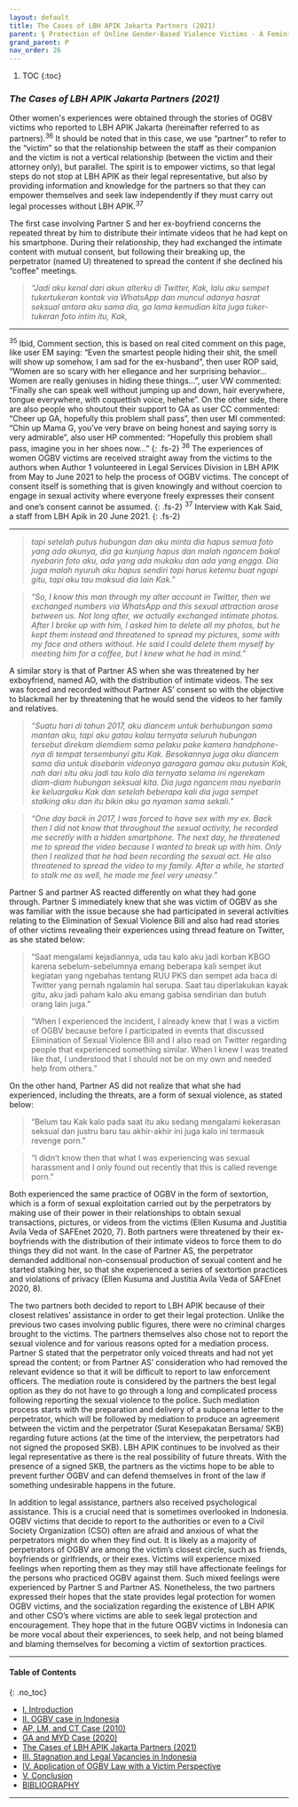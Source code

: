 ```yaml
---
layout: default
title: The Cases of LBH APIK Jakarta Partners (2021)
parent: § Protection of Online Gender-Based Violence Victims - A Feminist Legal Analysis  
grand_parent: P
nav_order: 26 
---
```

<style>
.dont-break-out {
  /* These are technically the same, but use both */
  overflow-wrap: break-word;
  word-wrap: break-word;

     -ms-word-break: break-all;
  /* This is the dangerous one in WebKit, as it breaks things wherever */
  word-break: break-all;
  /* Instead use this non-standard one: */
  word-break: break-word;
}

.youtube-container {
    position: relative;
    width: 100%;
    height: 0;
    padding-bottom: 56.25%;
}
.youtube-video {
    position: absolute;
    top: 0;
    left: 0;
    width: 100%;
    height: 100%;
}

</style>

<div class="dont-break-out" markdown="1">

1. TOC
{:toc}

### *The Cases of LBH APIK Jakarta Partners (2021)*
Other women's experiences were obtained through the stories of OGBV victims who reported to LBH APIK Jakarta (hereinafter referred to as partners).<sup>36</sup> It should be noted that in this case, we use “partner” to refer to the “victim” so that the relationship between the staff as their companion and the victim is not a vertical relationship (between the victim and their attorney only), but parallel. The spirit is to empower victims, so that legal steps do not stop at LBH APIK as their legal representative, but also by providing information and knowledge for the partners so that they can empower themselves and seek law independently if they must carry out legal processes without LBH APIK.<sup>37</sup>

The first case involving Partner S and her ex-boyfriend concerns the repeated threat by him to distribute their intimate videos that he had kept on his smartphone. During their relationship, they had exchanged the intimate content with mutual consent, but following their breaking up, the perpetrator (named U) threatened to spread the content if she declined his “coffee” meetings.

> *“Jadi aku kenal dari akun alterku di Twitter, Kak, lalu aku sempet tukertukeran kontak via WhatsApp dan muncul adanya hasrat seksual antara aku sama dia, ga lama kemudian kita juga tuker-tukeran foto intim itu, Kak,*

***
<sup>35</sup> Ibid, Comment section, this is based on real cited comment on this page, like user EM saying: “Even the smartest people hiding their shit, the smell will show up somehow, I am sad for the ex-husband”, then user ROP said, “Women are so scary with her ellegance and her surprising behavior... Women are really geniuses in hiding these things...”, user VW commented: “Finally she can speak well without jumping up and down, hair everywhere, tongue everywhere, with coquettish voice, hehehe”. On the other side, there are also people who shoutout their support to GA as user CC commented: “Cheer up GA, hopefully this problem shall pass”, then user MI commented: “Chin up Mama G, you’ve very brave on being honest and saying sorry is very admirable”, also user HP commented: “Hopefully this problem shall pass, imagine you in her shoes now...” 
{: .fs-2}
<sup>36</sup> The experiences of women OGBV victims are received straight away from the victims to the authors when Author 1 volunteered in Legal Services Division in LBH APIK from May to June 2021 to help the process of OGBV victims. The concept of consent itself is something that is given knowingly and without coercion to engage in sexual activity where everyone freely expresses their consent and one’s consent cannot be assumed. 
{: .fs-2}
<sup>37</sup> Interview with Kak Said, a staff from LBH Apik in 20 June 2021.
{: .fs-2}
***

> *tapi setelah putus hubungan dan aku minta dia hapus semua foto yang ada akunya, dia ga kunjung hapus dan malah ngancem bakal nyebarin foto aku, ada yang ada mukaku dan ada yang engga. Dia juga malah nyuruh aku hapus sendiri tapi harus ketemu buat ngopi gitu, tapi aku tau maksud dia lain Kak.”*

> *“So, I know this man through my alter account in Twitter, then we exchanged numbers via WhatsApp and this sexual attraction arose between us. Not long after, we actually exchanged intimate photos. After I broke up with him, I asked him to delete all my photos, but he kept them instead and threatened to spread my pictures, some with my face and others without. He said I could delete them myself by meeting him for a coffee, but I knew what he had in mind.”*

A similar story is that of Partner AS when she was threatened by her exboyfriend, named AO, with the distribution of intimate videos. The sex was forced and recorded without Partner AS’ consent so with the objective to blackmail her by threatening that he would send the videos to her family and relatives.

> *“Suatu hari di tahun 2017, aku diancem untuk berhubungan sama mantan aku, tapi aku gatau kalau ternyata seluruh hubungan tersebut direkam diemdiem sama pelaku pake kamera handphone-nya di tempat tersembunyi gitu Kak. Besokannya juga aku diancem sama dia untuk disebarin videonya garagara gamau aku putusin Kak, nah dari situ aku jadi tau kalo dia ternyata selama ini ngerekam diam-diam hubungan seksual kita. Dia juga ngancem mau nyebarin ke keluargaku Kak dan setelah beberapa kali dia juga sempet stalking aku dan itu bikin aku ga nyaman sama sekali.”*

> *“One day back in 2017, I was forced to have sex with my ex. Back then I did not know that throughout the sexual activity, he recorded me secretly with a hidden smartphone. The next day, he threatened me to spread the video because I wanted to break up with him. Only then I realized that he had been recording the sexual act. He also threatened to spread the video to my family. After a while, he started to stalk me as well, he made me feel very uneasy.”*

Partner S and partner AS reacted differently on what they had gone through. Partner S immediately knew that she was victim of OGBV as she was familiar with the issue because she had participated in several activities relating to the Elimination of Sexual Violence Bill and also had read stories of other victims revealing their experiences using thread feature on Twitter, as she stated below:

> “Saat mengalami kejadiannya, uda tau kalo aku jadi korban KBGO karena sebelum-sebelumnya emang beberapa kali sempet ikut kegiatan yang ngebahas tentang RUU PKS dan sempet ada baca di Twitter yang pernah ngalamin hal serupa. Saat tau diperlakukan kayak gitu, aku jadi paham kalo aku emang gabisa sendirian dan butuh orang lain juga.”

> “When I experienced the incident, I already knew that I was a victim of OGBV because before I participated in events that discussed Elimination of Sexual Violence Bill and I also read on Twitter regarding people that experienced something similar. When I knew I was treated like that, I understood that I should not be on my own and needed help from others.”

On the other hand, Partner AS did not realize that what she had experienced, including the threats, are a form of sexual violence, as stated below:

> “Belum tau Kak kalo pada saat itu aku sedang mengalami kekerasan seksual dan justru baru tau akhir-akhir ini juga kalo ini termasuk revenge porn.”

> “I didn’t know then that what I was experiencing was sexual harassment and I only found out recently that this is called revenge porn.”

Both experienced the same practice of OGBV in the form of sextortion, which is a form of sexual exploitation carried out by the perpetrators by making use of their power in their relationships to obtain sexual transactions, pictures, or videos from the victims (Ellen Kusuma and Justitia Avila Veda of SAFEnet 2020, 7). Both partners were threatened by their ex-boyfriends with the distribution of their intimate videos to force them to do things they did not want. In the case of Partner AS, the perpetrator demanded additional non-consensual production of sexual content and he started stalking her, so that she experienced a series of sextortion practices and violations of privacy (Ellen Kusuma and Justitia Avila Veda of SAFEnet 2020, 8).

The two partners both decided to report to LBH APIK because of their closest relatives’ assistance in order to get their legal protection. Unlike the previous two cases involving public figures, there were no criminal charges brought to the victims. The partners themselves also chose not to report the sexual violence and for various reasons opted for a mediation process. Partner S stated that the perpetrator only voiced threats and had not yet spread the content; or from Partner AS’ consideration who had removed the relevant evidence so that it will be difficult to report to law enforcement officers. The mediation route is considered by the partners the best legal option as they do not have to go through a long and complicated process following reporting the sexual violence to the police. Such mediation process starts with the preparation and delivery of a subpoena letter to the perpetrator, which will be followed by mediation to produce an agreement between the victim and the perpetrator (Surat Kesepakatan Bersama/ SKB) regarding future actions (at the time of the interview, the perpetrators had not signed the proposed SKB). LBH APIK continues to be involved as their legal representative as there is the real possibility of future threats. With the presence of a signed SKB, the partners as the victims hope to be able to prevent further OGBV and can defend themselves in front of the law if something undesirable happens in the future.

In addition to legal assistance, partners also received psychological assistance. This is a crucial need that is sometimes overlooked in Indonesia. OGBV victims that decide to report to the authorities or even to a Civil Society Organization (CSO) often are afraid and anxious of what the perpetrators might do when they find out. It is likely as a majority of perpetrators of OGBV are among the victim’s closest circle, such as friends, boyfriends or girlfriends, or their exes. Victims will experience mixed feelings when reporting them as they may still have affectionate feelings for the persons who practiced OGBV against them. Such mixed feelings were experienced by Partner S and Partner AS. Nonetheless, the two partners expressed their hopes that the state provides legal protection for women OGBV victims, and the socialization regarding the existence of LBH APIK and other CSO’s where victims are able to seek legal protection and encouragement. They hope that in the future OGBV victims in Indonesia can be more vocal about their experiences, to seek help, and not being blamed and blaming themselves for becoming a victim of sextortion practices.


***

#### Table of Contents
{: .no_toc}

<ul><li> <a href="/docs/P/Protection-of-Online-Gender-Based-Violence-Victims-A-Feminist-Legal-Analysis-1/">I. Introduction</a></li><li> <a href="/docs/P/Protection-of-Online-Gender-Based-Violence-Victims-A-Feminist-Legal-Analysis-2/">II. OGBV case in Indonesia</a></li><li> <a href="/docs/P/Protection-of-Online-Gender-Based-Violence-Victims-A-Feminist-Legal-Analysis-2-1/">AP, LM, and CT Case (2010)</a></li><li> <a href="/docs/P/Protection-of-Online-Gender-Based-Violence-Victims-A-Feminist-Legal-Analysis-2-2/">GA and MYD Case (2020)</a></li><li> <a href="/docs/P/Protection-of-Online-Gender-Based-Violence-Victims-A-Feminist-Legal-Analysis-2-3/">The Cases of LBH APIK Jakarta Partners (2021)</a></li><li> <a href="/docs/P/Protection-of-Online-Gender-Based-Violence-Victims-A-Feminist-Legal-Analysis-3/">III. Stagnation and Legal Vacancies in Indonesia</a></li><li> <a href="/docs/P/Protection-of-Online-Gender-Based-Violence-Victims-A-Feminist-Legal-Analysis-4/">IV. Application of OGBV Law with a Victim Perspective</a></li><li> <a href="/docs/P/Protection-of-Online-Gender-Based-Violence-Victims-A-Feminist-Legal-Analysis-5/">V. Conclusion</a></li><li> <a href="/docs/P/Protection-of-Online-Gender-Based-Violence-Victims-A-Feminist-Legal-Analysis-6/">BIBLIOGRAPHY</a></li></ul>

***

</div>
